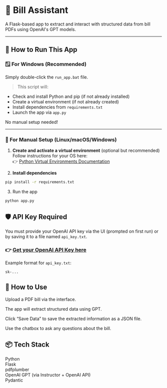 # 🧾 Bill Assistant

A Flask-based app to extract and interact with structured data from bill PDFs using OpenAI's GPT models.

---

## 🚀 How to Run This App

### 🪟 For Windows (Recommended)
Simply double-click the `run_app.bat` file.

> This script will:
- Check and install Python and pip (if not already installed)
- Create a virtual environment (if not already created)
- Install dependencies from `requirements.txt`
- Launch the app via `app.py`

No manual setup needed!

---

### 🐧 For Manual Setup (Linux/macOS/Windows)

1. **Create and activate a virtual environment** (optional but recommended)  
   Follow instructions for your OS here:  
   👉 [Python Virtual Environments Documentation](https://docs.python.org/3/library/venv.html)

2. **Install dependencies**

```bash
pip install -r requirements.txt
```

3. Run the app
```bash
python app.py
```

## 🛡️ API Key Required

You must provide your OpenAI API key via the UI (prompted on first run) or by saving it to a file named `api_key.txt`.

### 👉 [Get your OpenAI API Key here](https://platform.openai.com/account/api-keys)

Example format for `api_key.txt`:



```
sk-...
```

## 📄 How to Use
Upload a PDF bill via the interface.

The app will extract structured data using GPT.

Click “Save Data” to save the extracted information as a JSON file.

Use the chatbox to ask any questions about the bill.

## 📦 Tech Stack
Python <br>
Flask <br>
pdfplumber <br>
OpenAI GPT (via Instructor + OpenAI API) <br>
Pydantic

